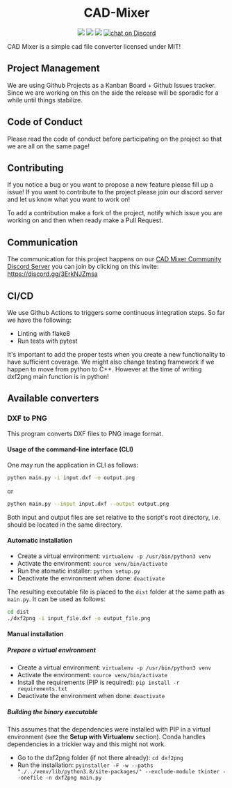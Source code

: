 <h1 align="center"><b>CAD-Mixer</b></h1>
  
<p align="center">
    <a href="https://github.com/GRAD4/CAD-Mixer/graphs/contributors" alt="Contributors">
        <img src="https://img.shields.io/github/contributors/GRAD4/CAD-Mixer" /></a>
    <a href="https://github.com/GRAD4/CAD-Mixer/blob/main/LICENSE" alt="License">
        <img src="https://img.shields.io/github/license/GRAD4/CAD-Mixer" /></a>
    <a href="https://github.com/GRAD4/CAD-Mixer/issues" alt="Issues">
        <img src="https://img.shields.io/github/issues/GRAD4/CAD-Mixer" /></a>
    <! -- Widget setting need to be enabled to show discord info, see here: https://vimeo.com/364220040 -->
    <a href="https://discord.gg/HjJCwm5">
        <img src="https://img.shields.io/discord/801140631262068747?logo=discord"
            alt="chat on Discord"></a>
</p>

CAD Mixer is a simple cad file converter licensed under MIT!

## Project Management
We are using Github Projects as a Kanban Board + Github Issues tracker. Since we are working on this on the side the release will be sporadic for a while until things stabilize.

## Code of Conduct
Please read the code of conduct before participating on the project so that we are all on the same page!

## Contributing
If you notice a bug or you want to propose a new feature please fill up a issue!
If you want to contribute to the project please join our discord server and let us know what you want to work on!

To add a contribution make a fork of the project, notify which issue you are working on and then when ready make a Pull Request.

## Communication
The communication for this project happens on our [CAD Mixer Community Discord Server](https://discord.gg/3ErkNJZmsa) you can join by clicking on this invite: https://discord.gg/3ErkNJZmsa

## CI/CD
We use Github Actions to triggers some continuous integration steps. So far we have the following:
- Linting with flake8
- Run tests with pytest

It's important to add the proper tests when you create a new functionality to have sufficient coverage. We might also change testing framework if we happen to move from python to C++. However at the time of writing dxf2png main function is in python!

## Available converters
### DXF to PNG
This program converts DXF files to PNG image format.

#### Usage of the command-line interface (CLI)
One may run the application in CLI as follows:
```bash
python main.py -i input.dxf -o output.png
```
or
```bash
python main.py --input input.dxf --output output.png
```
Both input and output files are set relative to the script's root directory, i.e. should be located in the same directory.

#### Automatic installation
* Create a virtual environment: `virtualenv -p /usr/bin/python3 venv`
* Activate the environment: `source venv/bin/activate`
* Run the atomatic installer: `python setup.py`
* Deactivate the environment when done: `deactivate`

The resulting executable file is placed to the `dist` folder at the same path as `main.py`. It can be used as follows:
```sh
cd dist
./dxf2png -i input_file.dxf -o output_file.png
```

#### Manual installation

##### Prepare a virtual environment
* Create a virtual environment: `virtualenv -p /usr/bin/python3 venv`
* Activate the environment: `source venv/bin/activate`
* Install the requirements (PIP is required): `pip install -r requirements.txt`
* Deactivate the environment when done: `deactivate`

##### Building the binary executable

This assumes that the dependencies were installed with PIP in a virtual environment (see the **Setup with Virtualenv** section). Conda handles dependencies in a trickier way and this might not work.

* Go to the dxf2png folder (if not there already): `cd dxf2png`
* Run the installation: `pyinstaller -F -w --paths "./../venv/lib/python3.8/site-packages/" --exclude-module tkinter --onefile -n dxf2png main.py`
